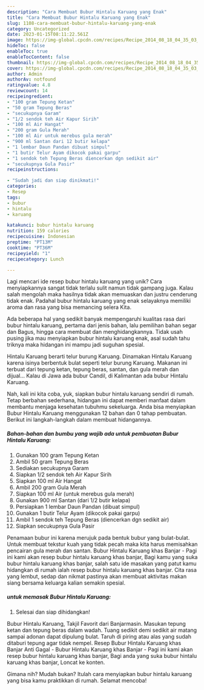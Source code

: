 ```yaml
---
description: "Cara Membuat Bubur Hintalu Karuang yang Enak"
title: "Cara Membuat Bubur Hintalu Karuang yang Enak"
slug: 1108-cara-membuat-bubur-hintalu-karuang-yang-enak
category: Uncategorized
date: 2023-01-15T08:11:22.561Z
image: https://img-global.cpcdn.com/recipes/Recipe_2014_08_18_04_35_03_756_fa01092437576f08787f/680x482cq70/bubur-hintalu-karuang-foto-resep-utama.jpg
hideToc: false
enableToc: true
enableTocContent: false
thumbnail: https://img-global.cpcdn.com/recipes/Recipe_2014_08_18_04_35_03_756_fa01092437576f08787f/680x482cq70/bubur-hintalu-karuang-foto-resep-utama.jpg
cover: https://img-global.cpcdn.com/recipes/Recipe_2014_08_18_04_35_03_756_fa01092437576f08787f/680x482cq70/bubur-hintalu-karuang-foto-resep-utama.jpg
author: Admin
authorAv: notfound
ratingvalue: 4.8
reviewcount: 14
recipeingredient:
- "100 gram Tepung Ketan"
- "50 gram Tepung Beras"
- "secukupnya Garam"
- "1/2 sendok teh Air Kapur Sirih"
- "100 ml Air Hangat"
- "200 gram Gula Merah"
- "100 ml Air untuk merebus gula merah"
- "900 ml Santan dari 12 butir kelapa"
- "1 lembar Daun Pandan dibuat simpul"
- "1 butir Telur Ayam dikocok pakai garpu"
- "1 sendok teh Tepung Beras diencerkan dgn sedikit air"
- "secukupnya Gula Pasir"
recipeinstructions:

- "Sudah jadi dan siap dinikmati!"
categories:
- Resep
tags:
- bubur
- hintalu
- karuang

katakunci: bubur hintalu karuang 
nutrition: 159 calories
recipecuisine: Indonesian
preptime: "PT13M"
cooktime: "PT36M"
recipeyield: "1"
recipecategory: Lunch

---
```





Lagi mencari ide resep bubur hintalu karuang yang unik? Cara menyiapkannya sangat tidak terlalu sulit namun tidak gampang juga. Kalau salah mengolah maka hasilnya tidak akan memuaskan dan justru cenderung tidak enak. Padahal bubur hintalu karuang yang enak selayaknya memiliki aroma dan rasa yang bisa memancing selera Kita.





Ada beberapa hal yang sedikit banyak mempengaruhi kualitas rasa dari bubur hintalu karuang, pertama dari jenis bahan, lalu pemilihan bahan segar dan Bagus, hingga cara membuat dan menghidangkannya. Tidak usah pusing jika mau menyiapkan bubur hintalu karuang enak,      asal sudah tahu triknya maka hidangan ini mampu jadi suguhan spesial.














Hintalu Karuang berarti telur burung Karuang. Dinamakan Hintalu Karuang karena isinya berbentuk bulat seperti telur burung Karuang. Makanan ini terbuat dari tepung ketan, tepung beras, santan, dan gula merah dan dijual… Kalau di Jawa ada bubur Candil, di Kalimantan ada bubur Hintalu Karuang.






Nah, kali ini kita coba, yuk, siapkan bubur hintalu karuang sendiri di rumah. Tetap berbahan sederhana, hidangan ini dapat memberi manfaat dalam membantu menjaga kesehatan tubuhmu sekeluarga. Anda bisa menyiapkan Bubur Hintalu Karuang menggunakan 12 bahan dan 0 tahap pembuatan. Berikut ini langkah-langkah dalam membuat hidangannya.

<!--inarticleads1-->

##### Bahan-bahan dan bumbu yang wajib ada untuk pembuatan Bubur Hintalu Karuang:

1. Gunakan 100 gram Tepung Ketan
1. Ambil 50 gram Tepung Beras
1. Sediakan secukupnya Garam
1. Siapkan 1/2 sendok teh Air Kapur Sirih
1. Siapkan 100 ml Air Hangat
1. Ambil 200 gram Gula Merah
1. Siapkan 100 ml Air (untuk merebus gula merah)
1. Gunakan 900 ml Santan (dari 1/2 butir kelapa)
1. Persiapkan 1 lembar Daun Pandan (dibuat simpul)
1. Gunakan 1 butir Telur Ayam (dikocok pakai garpu)
1. Ambil 1 sendok teh Tepung Beras (diencerkan dgn sedikit air)
1. Siapkan secukupnya Gula Pasir


Penamaan bubur ini karena merujuk pada bentuk bubur yang bulat-bulat. Untuk membuat tekstur kuah yang tidak pecah maka kita harus memisahkan pencairan gula merah dan santan. Bubur Hintalu Karuang khas Banjar - Pagi ini kami akan resep bubur hintalu karuang khas banjar, Bagi kamu yang suka bubur hintalu karuang khas banjar, salah satu ide masakan yang patut kamu hidangkan di rumah ialah resep bubur hintalu karuang khas banjar. Cita rasa yang lembut, sedap dan nikmat pastinya akan membuat aktivitas makan siang bersama keluarga kalian semakin spesial. 

<!--inarticleads2-->

#####  untuk memasak Bubur Hintalu Karuang:


1. Selesai dan siap dihidangkan!

Bubur Hintalu Karuang, Takjil Favorit dari Banjarmasin. Masukan tepung ketan dan tepung beras dalam wadah. Tuang sedikit demi sedikit air matang sampai adonan dapat dipulung bulat. Taruh di piring atau alas yang sudah ditaburi tepung agar tidak nempel. Resep Bubur Hintalu Karuang khas Banjar Anti Gagal - Bubur Hintalu Karuang khas Banjar - Pagi ini kami akan resep bubur hintalu karuang khas banjar, Bagi anda yang suka bubur hintalu karuang khas banjar, Loncat ke konten. 

Gimana nih? Mudah bukan? Itulah cara menyiapkan bubur hintalu karuang yang bisa kamu praktikkan di rumah. Selamat mencoba!

